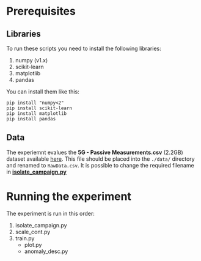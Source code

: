 # Prerequisites

## Libraries

To run these scripts you need to install the following libraries:
    
1. numpy (v1.x)
2. scikit-learn
3. matplotlib
4. pandas

You can install them like this:

```
pip install "numpy<2"
pip install scikit-learn
pip install matplotlib
pip install pandas
```

## Data

The experiemnt evalues the **5G - Passive Measurements.csv** (2.2GB) dataset available [here](https://zenodo.org/records/8224890). This file should be placed into the `./data/` directory and renamed to `RawData.csv`.
It is possible to change the required filename in [**isolate_campaign.py**](https://github.com/Hugo1234f/5G-DiGIT/blob/main/t3/isolate_campain.py)

# Running the experiment

The experiment is run in this order:

1. isolate_campaign.py
2. scale_cont.py
3. train.py
    * plot.py
    * anomaly_desc.py